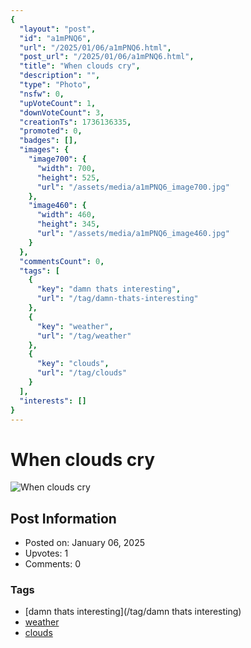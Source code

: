 ```yaml
---
{
  "layout": "post",
  "id": "a1mPNQ6",
  "url": "/2025/01/06/a1mPNQ6.html",
  "post_url": "/2025/01/06/a1mPNQ6.html",
  "title": "When clouds cry",
  "description": "",
  "type": "Photo",
  "nsfw": 0,
  "upVoteCount": 1,
  "downVoteCount": 3,
  "creationTs": 1736136335,
  "promoted": 0,
  "badges": [],
  "images": {
    "image700": {
      "width": 700,
      "height": 525,
      "url": "/assets/media/a1mPNQ6_image700.jpg"
    },
    "image460": {
      "width": 460,
      "height": 345,
      "url": "/assets/media/a1mPNQ6_image460.jpg"
    }
  },
  "commentsCount": 0,
  "tags": [
    {
      "key": "damn thats interesting",
      "url": "/tag/damn-thats-interesting"
    },
    {
      "key": "weather",
      "url": "/tag/weather"
    },
    {
      "key": "clouds",
      "url": "/tag/clouds"
    }
  ],
  "interests": []
}
---
```


# When clouds cry

![When clouds cry](/assets/media/a1mPNQ6_image700.jpg)

## Post Information

- Posted on: January 06, 2025
- Upvotes: 1
- Comments: 0

### Tags

- [damn thats interesting](/tag/damn thats interesting)
- [weather](/tag/weather)
- [clouds](/tag/clouds)
